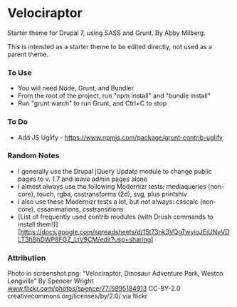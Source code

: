 Velociraptor
============

Starter theme for Drupal 7, using SASS and Grunt. By Abby Milberg.

This is intended as a starter theme to be edited directly, not used as a parent theme.

### To Use

* You will need Node, Grunt, and Bundler
* From the root of the project, run "npm install" and "bundle install"
* Run "grunt watch" to run Grunt, and Ctrl+C to stop

### To Do

* Add JS Uglify - https://www.npmjs.com/package/grunt-contrib-uglify

### Random Notes

* I generally use the Drupal jQuery Update module to change public pages to v. 1.7 and leave admin pages alone
* I almost always use the following Modernizr tests: mediaqueries (non-core), touch, rgba, csstransforms (2d), svg, plus printshiv
* I also use these Modernizr tests a lot, but not always: csscalc (non-core), cssanimations, csstransitions
* [List of frequently used contrib modules (with Drush commands to install them!)][https://docs.google.com/spreadsheets/d/15t73nk3VQgTwyioJEiUNyVDLT3hBhDWP8FGZ_LtV9CM/edit?usp=sharing]

### Attribution

Photo in screenshot.png: “Velociraptor, Dinosaur Adventure Park, Weston Longville” By Spencer Wright www.flickr.com/photos/spencer77/5995184913 CC-BY-2.0 creativecommons.org/licenses/by/2.0/ via flickr